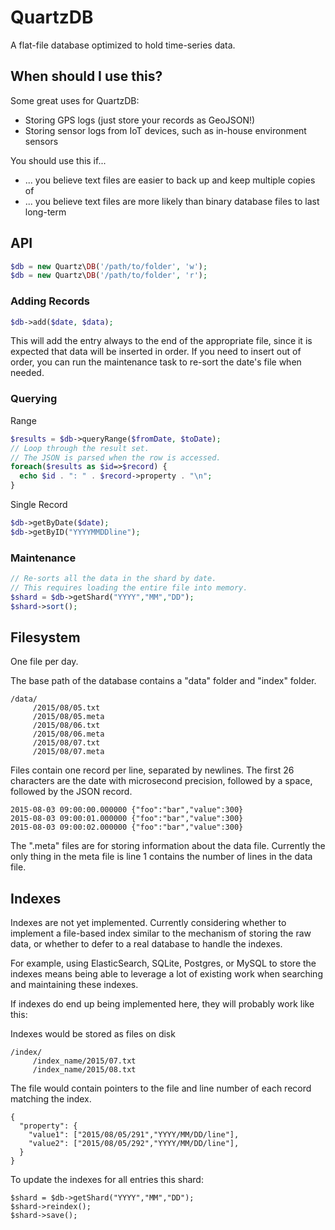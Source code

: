 QuartzDB
========

A flat-file database optimized to hold time-series data.

When should I use this?
-----------------------

Some great uses for QuartzDB:

* Storing GPS logs (just store your records as GeoJSON!)
* Storing sensor logs from IoT devices, such as in-house environment sensors


You should use this if...
* ... you believe text files are easier to back up and keep multiple copies of
* ... you believe text files are more likely than binary database files to last long-term


API
---

```php
$db = new Quartz\DB('/path/to/folder', 'w');
$db = new Quartz\DB('/path/to/folder', 'r');
```

### Adding Records

```php
$db->add($date, $data);
```

This will add the entry always to the end of the appropriate file, since it is expected
that data will be inserted in order. If you need to insert out of order, you can run
the maintenance task to re-sort the date's file when needed.


### Querying

Range

```php
$results = $db->queryRange($fromDate, $toDate);
// Loop through the result set.
// The JSON is parsed when the row is accessed.
foreach($results as $id=>$record) {
  echo $id . ": " . $record->property . "\n";
}
```

Single Record

```php
$db->getByDate($date);
$db->getByID("YYYYMMDDline");
```

### Maintenance

```php
// Re-sorts all the data in the shard by date.
// This requires loading the entire file into memory.
$shard = $db->getShard("YYYY","MM","DD");
$shard->sort();
```


Filesystem
----------

One file per day.

The base path of the database contains a "data" folder and "index" folder.

```
/data/
     /2015/08/05.txt
     /2015/08/05.meta
     /2015/08/06.txt
     /2015/08/06.meta
     /2015/08/07.txt
     /2015/08/07.meta
```

Files contain one record per line, separated by newlines. The first 26 characters are
the date with microsecond precision, followed by a space, followed by the JSON record.

```
2015-08-03 09:00:00.000000 {"foo":"bar","value":300}
2015-08-03 09:00:01.000000 {"foo":"bar","value":300}
2015-08-03 09:00:02.000000 {"foo":"bar","value":300}
```

The ".meta" files are for storing information about the data file. Currently the only
thing in the meta file is line 1 contains the number of lines in the data file.


Indexes
-------

Indexes are not yet implemented. Currently considering whether to implement a file-based index
similar to the mechanism of storing the raw data, or whether to defer to a real
database to handle the indexes.

For example, using ElasticSearch, SQLite, Postgres, or MySQL to store the indexes 
means being able to leverage a lot of existing work when searching and maintaining these
indexes. 

If indexes do end up being implemented here, they will probably work like this:

Indexes would be stored as files on disk

```
/index/
     /index_name/2015/07.txt
     /index_name/2015/08.txt
```

The file would contain pointers to the file and line number of each record matching
the index.

```
{
  "property": {
    "value1": ["2015/08/05/291","YYYY/MM/DD/line"],
    "value2": ["2015/08/05/292","YYYY/MM/DD/line"],
  }
}
```

To update the indexes for all entries this shard:

```
$shard = $db->getShard("YYYY","MM","DD");
$shard->reindex();
$shard->save();
```

